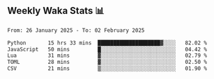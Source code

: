 ## Weekly Waka Stats 📊
<!--START_SECTION:waka-->

```txt
From: 26 January 2025 - To: 02 February 2025

Python       15 hrs 33 mins  ████████████████████▓░░░░   82.02 %
JavaScript   50 mins         █░░░░░░░░░░░░░░░░░░░░░░░░   04.42 %
Lua          31 mins         ▓░░░░░░░░░░░░░░░░░░░░░░░░   02.79 %
TOML         28 mins         ▓░░░░░░░░░░░░░░░░░░░░░░░░   02.50 %
CSV          21 mins         ▒░░░░░░░░░░░░░░░░░░░░░░░░   01.90 %
```

<!--END_SECTION:waka-->

<!--

Here are some ideas to get you started:

- 🔭 I’m currently working on (way to add branches committed on)
- 🌱 I’m currently learning Web Frameworks and Machine Learning! (Lisp, JS (react & angular), Python, and __)
- 💬 Ask me about ...
- 📫 How to reach me: 
- 😄 Pronouns: He/Him/His
- ⚡ Fun fact: ...

that-recsys-lab
-->
